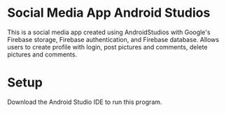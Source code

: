 # Social Media App Android Studios

This is a social media app created using AndroidStudios with Google's Firebase storage, Firebase authentication, and Firebase database. Allows users to create profile with login, post pictures and comments, delete pictures and comments. 

# Setup 
Download the Android Studio IDE to run this program.
